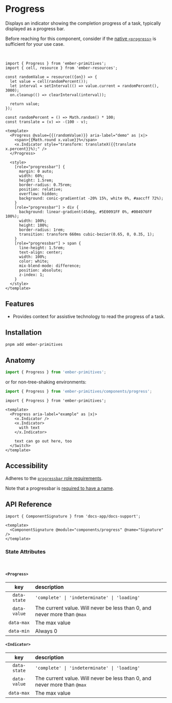 # Progress

Displays an indicator showing the completion progress of a task, typically displayed as a progress bar.

<Callout>

Before reaching for this component, consider if the [native `<progress>`](https://developer.mozilla.org/en-US/docs/Web/HTML/Element/progress) is sufficient for your use case. 

</Callout>
<br>


<div class="featured-demo">

```gjs live preview
import { Progress } from 'ember-primitives';
import { cell, resource } from 'ember-resources';

const randomValue = resource(({on}) => {
  let value = cell(randomPercent());
  let interval = setInterval(() => value.current = randomPercent(), 3000);
  on.cleanup(() => clearInterval(interval));

  return value;
}); 

const randomPercent = () => Math.random() * 100;
const translate = (v) => -(100 - v);

<template>
  <Progress @value={{(randomValue)}} aria-label="demo" as |x|>
    <span>{{Math.round x.value}}%</span>
    <x.Indicator style="transform: translateX({{translate x.percent}}%);" />
  </Progress>

  <style>
    [role="progressbar"] {
      margin: 0 auto;
      width: 60%;
      height: 1.5rem;
      border-radius: 0.75rem;
      position: relative;
      overflow: hidden;
      background: conic-gradient(at -20% 15%, white 0%, #aaccff 72%);
    }
    [role="progressbar"] > div {
      background: linear-gradient(45deg, #5E0091FF 0%, #004976FF 100%);
      width: 100%;
      height: 100%;
      border-radius: 1rem;
      transition: transform 660ms cubic-bezier(0.65, 0, 0.35, 1);
    }
    [role="progressbar"] > span {
      line-height: 1.5rem;
      text-align: center;
      width: 100%;
      color: white;
      mix-blend-mode: difference;
      position: absolute;
      z-index: 1;
    }
  </style>
</template>
```

</div>

## Features

* Provides context for assistive technology to read the progress of a task.

## Installation

```bash 
pnpm add ember-primitives
```

## Anatomy

```js 
import { Progress } from 'ember-primitives';
```

or for non-tree-shaking environments:
```js 
import { Progress } from 'ember-primitives/components/progress';
```


```gjs 
import { Progress } from 'ember-primitives';

<template>
  <Progress aria-label="example" as |x|>
    <x.Indicator />
    <x.Indicator>
      with text
    </x.Indicator>

    text can go out here, too
  </Switch>
</template>
```

## Accessibility

Adheres to the [`progressbar` role requirements](https://www.w3.org/WAI/ARIA/apg/patterns/meter).

Note that a progressbar is [required to have a name](https://developer.mozilla.org/en-US/docs/Web/Accessibility/ARIA/Roles/progressbar_role#associated_wai-aria_roles_states_and_properties).

## API Reference

```gjs live no-shadow
import { ComponentSignature } from 'docs-app/docs-support';

<template>
  <ComponentSignature @module="components/progress" @name="Signature" />
</template>
```

### State Attributes

<br>

#### `<Progress>`

| key | description |  
| :---: | :----------- |  
| `data-state` | `'complete' \| 'indeterminate' \| 'loading'` | 
| `data-value` | The current value. Will never be less than 0, and never more than `@max` 
| `data-max` | The max value 
| `data-min` | Always 0 


#### `<Indicator>`

| key | description |  
| :---: | :----------- |  
| `data-state` | `'complete' \| 'indeterminate' \| 'loading'` | 
| `data-value` | The current value. Will never be less than 0, and never more than `@max` 
| `data-max` | The max value 
